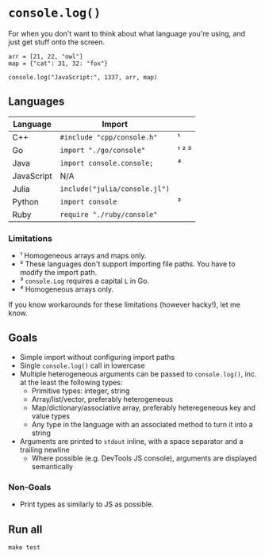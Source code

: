 # `console.log()`

For when you don't want to think about what language you're using, and just get stuff onto the screen.

    arr = [21, 22, "owl"]
    map = {"cat": 31, 32: "fox"}
    
    console.log("JavaScript:", 1337, arr, map)

## Languages

| Language   | Import                        |       |
|------------|-------------------------------|-------|
| C++        | `#include "cpp/console.h"`    | ¹     |
| Go         | `import "./go/console"`       | ¹ ² ³ |
| Java       | `import console.console;`     | ⁴     |
| JavaScript | N/A                           |       |
| Julia      | `include("julia/console.jl")` |       |
| Python     | `import console`              | ²     |
| Ruby       | `require "./ruby/console"`    |       |

### Limitations

- ¹ Homogeneous arrays and maps only.
- ² These languages don't support importing file paths. You have to modify the import path.
- ³ `console.Log` requires a capital `L` in Go.
- ⁴ Homogeneous arrays only.

If you know workarounds for these limitations (however hacky!), let me know.

## Goals

- Simple import without configuring import paths
- Single `console.log()` call in lowercase
- Multiple heterogeneous arguments can be passed to `console.log()`, inc. at the least the following types:
  - Primitive types: integer, string
  - Array/list/vector, preferably heterogeneous
  - Map/dictionary/associative array, preferably heteregeneous key and value types
  - Any type in the language with an associated method to turn it into a string
- Arguments are printed to `stdout` inline, with a space separator and a trailing newline
  - Where possible (e.g. DevTools JS console), arguments are displayed semantically

### Non-Goals

- Print types as similarly to JS as possible.

## Run all

```
make test
```
